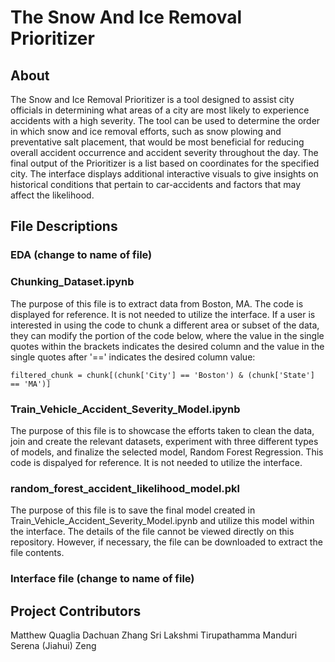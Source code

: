 # The Snow And Ice Removal Prioritizer

## About
The Snow and Ice Removal Prioritizer is a tool designed to assist city officials in determining what areas of a city are most likely to
experience accidents with a high severity. The tool can be used to determine the order in which snow and ice removal efforts, such as snow
plowing and preventative salt placement, that would be most beneficial for reducing overall accident occurrence and accident severity throughout
the day. The final output of the Prioritizer is a list based on coordinates for the specified city. The interface displays additional interactive
visuals to give insights on historical conditions that pertain to car-accidents and factors that may affect the likelihood.

## File Descriptions

### EDA (change to name of file)

### Chunking_Dataset.ipynb

The purpose of this file is to extract data from Boston, MA. The code is displayed for reference. It is not needed to utilize the interface. 
If a user is interested in using the code to chunk a different area or subset of the data, they can modify the portion of the code below,
where the value in the single quotes within the brackets indicates the desired column and the value in the single quotes after '==' indicates
the desired column value:

```
filtered_chunk = chunk[(chunk['City'] == 'Boston') & (chunk['State'] == 'MA')]
```

### Train_Vehicle_Accident_Severity_Model.ipynb

The purpose of this file is to showcase the efforts taken to clean the data, join and create the relevant datasets, experiment with three different
types of models, and finalize the selected model, Random Forest Regression. This code is dispalyed for reference. It is not needed to utilize the 
interface.

### random_forest_accident_likelihood_model.pkl

The purpose of this file is to save the final model created in Train_Vehicle_Accident_Severity_Model.ipynb and utilize this model within the
interface. The details of the file cannot be viewed directly on this repository. However, if necessary, the file can be downloaded to extract the
file contents.

### Interface file (change to name of file)

## Project Contributors

Matthew Quaglia
Dachuan Zhang
Sri Lakshmi Tirupathamma Manduri
Serena (Jiahui) Zeng
